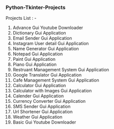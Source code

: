  <h3>Python-Tkinter-Projects</h3>
 <p>Projects List : - </p>
 
 <ol>
    <li> Advance Gui Youtube Downloader </li>
    <li> Dictionary Gui Application </li>
    <li> Email Sender Gui Application </li>
    <li> Instagram User detail Gui Application </li>
    <li> Name Generator Gui Application </li>
    <li> Notepad Gui Application </li>
    <li> Paint Gui Application </li>
    <li> Piano Gui Application </li>
    <li> Restruant Management System Gui Application </li>
    <li> Google Translator Gui Application </li>
    <li> Cafe Management System Gui Application </li>
    <li> Calculator Gui Application </li>
    <li> Calculator with Images Gui Application </li>
    <li> Calender Gui Application </li>
    <li> Currency Converter Gui Application </li>
    <li> SMS Sender Gui Application </li>
    <li> Url Shortener Gui Application </li>
    <li> Weather Gui Application </li>
    <li> Basic Gui Youtube Downloader </li>
</ol>


